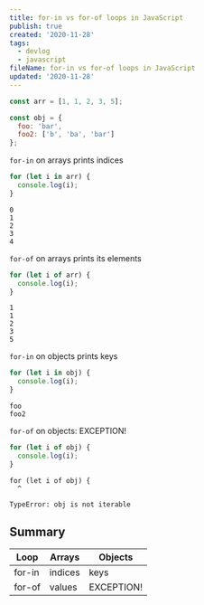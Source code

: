 ```yaml
---
title: for-in vs for-of loops in JavaScript
publish: true
created: '2020-11-28'
tags:
  - devlog
  - javascript
fileName: for-in vs for-of loops in JavaScript
updated: '2020-11-28'
---
```


```javascript
const arr = [1, 1, 2, 3, 5];

const obj = {
  foo: 'bar',
  foo2: ['b', 'ba', 'bar']
};
```

`for-in` on arrays prints indices

```javascript
for (let i in arr) {
  console.log(i);
}
```

```
0
1
2
3
4
```

`for-of` on arrays prints its elements

```javascript
for (let i of arr) {
  console.log(i);
}
```

```
1
1
2
3
5
```

`for-in` on objects prints keys

```javascript
for (let i in obj) {
  console.log(i);
}
```

```
foo
foo2
```

`for-of` on objects: EXCEPTION!

```javascript
for (let i of obj) {
  console.log(i);
}
```

```
for (let i of obj) {
  ^

TypeError: obj is not iterable
```

## Summary

| Loop   | Arrays  | Objects    |
| ------ | ------- | ---------- |
| for-in | indices | keys       |
| for-of | values  | EXCEPTION! | 

